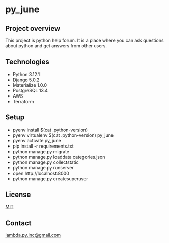 # py_june

## Project overview
This project is python help forum. It is a place where you can ask questions about python and get answers 
from other users.

## Technologies
* Python 3.12.1
* Django 5.0.2
* Materialize 1.0.0
* PostgreSQL 13.4
* AWS
* Terraform

## Setup
* pyenv install $(cat .python-version)
* pyenv virtualenv $(cat .python-version) py_june
* pyenv activate py_june
* pip install -r requirements.txt
* python manage.py migrate
* python manage.py loaddata categories.json
* python manage.py collectstatic
* python manage.py runserver
* open http://localhost:8000
* python manage.py createsuperuser

## License
[MIT](https://choosealicense.com/licenses/mit/)

## Contact
lambda.py.inc@gmail.com
